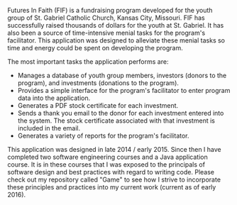 Futures In Faith (FIF) is a fundraising program developed for the youth group of St. Gabriel Catholic Church, Kansas City, Missouri.
FIF has successfully raised thousands of dollars for the youth at St. Gabriel. It has also been a source of time-intensive menial tasks for the program's facilitator. This application was designed to alleviate these menial tasks so time and energy could be spent on developing the program.

The most important tasks the application performs are:
  - Manages a database of youth group members, investors (donors to the program), and investments (donations to the program).
  - Provides a simple interface for the program's facilitator to enter program data into the application.
  - Generates a PDF stock certificate for each investment. 
  - Sends a thank you email to the donor for each investment entered into the system. The stock certificate associated with that investment is included in the email.
  - Generates a variety of reports for the program's facilitator.
  
This application was designed in late 2014 / early 2015. Since then I have completed two software engineering courses and a Java application course. It is in these courses that I was exposed to the principals of software design and best practices with regard to writing code. Please check out my repository called "Game" to see how I strive to incorporate these principles and practices into my current work (current as of early 2016). 
